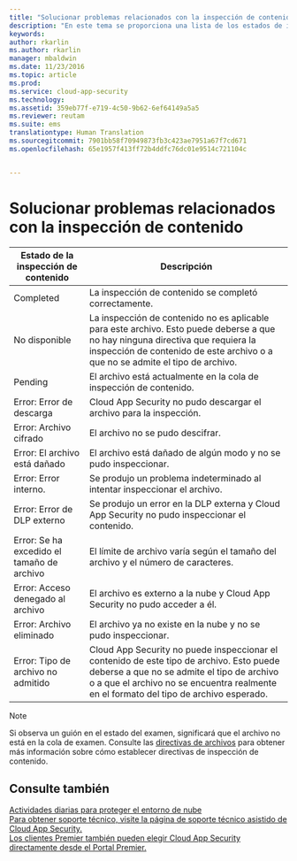 ```yaml
---
title: "Solucionar problemas relacionados con la inspección de contenido | Microsoft Docs"
description: "En este tema se proporciona una lista de los estados de inspección de contenido, así como el significado de estos."
keywords: 
author: rkarlin
ms.author: rkarlin
manager: mbaldwin
ms.date: 11/23/2016
ms.topic: article
ms.prod: 
ms.service: cloud-app-security
ms.technology: 
ms.assetid: 359eb77f-e719-4c50-9b62-6ef64149a5a5
ms.reviewer: reutam
ms.suite: ems
translationtype: Human Translation
ms.sourcegitcommit: 7901bb58f70949873fb3c423ae7951a67f7cd671
ms.openlocfilehash: 65e1957f413ff72b4ddfc76dc01e9514c721104c


---
```


# <a name="troubleshooting-content-inspection"></a>Solucionar problemas relacionados con la inspección de contenido
|Estado de la inspección de contenido|Descripción|
|----|----|
|Completed|La inspección de contenido se completó correctamente.|
|No disponible|La inspección de contenido no es aplicable para este archivo. Esto puede deberse a que no hay ninguna directiva que requiera la inspección de contenido de este archivo o a que no se admite el tipo de archivo.|
|Pending|El archivo está actualmente en la cola de inspección de contenido.|
|Error: Error de descarga|Cloud App Security no pudo descargar el archivo para la inspección.|
|Error: Archivo cifrado|El archivo no se pudo descifrar.|
|Error: El archivo está dañado|El archivo está dañado de algún modo y no se pudo inspeccionar.|
|Error: Error interno.|Se produjo un problema indeterminado al intentar inspeccionar el archivo.|
|Error: Error de DLP externo|Se produjo un error en la DLP externa y Cloud App Security no pudo inspeccionar el contenido.|
|Error: Se ha excedido el tamaño de archivo|El límite de archivo varía según el tamaño del archivo y el número de caracteres.|
|Error: Acceso denegado al archivo|El archivo es externo a la nube y Cloud App Security no pudo acceder a él.|
|Error: Archivo eliminado|El archivo ya no existe en la nube y no se pudo inspeccionar.|
|Error: Tipo de archivo no admitido|Cloud App Security no puede inspeccionar el contenido de este tipo de archivo. Esto puede deberse a que no se admite el tipo de archivo o a que el archivo no se encuentra realmente en el formato del tipo de archivo esperado.|

> [!NOTE]
> Si observa un guión en el estado del examen, significará que el archivo no está en la cola de examen. Consulte las [directivas de archivos](data-protection-policies.md) para obtener más información sobre cómo establecer directivas de inspección de contenido.

## <a name="see-also"></a>Consulte también  
[Actividades diarias para proteger el entorno de nube](daily-activities-to-protect-your-cloud-environment.md)   
[Para obtener soporte técnico, visite la página de soporte técnico asistido de Cloud App Security.](http://support.microsoft.com/oas/default.aspx?prid=16031)   
[Los clientes Premier también pueden elegir Cloud App Security directamente desde el Portal Premier.](https://premier.microsoft.com/)  
  
  


<!--HONumber=Nov16_HO5-->


